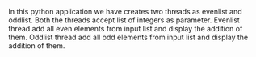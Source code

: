 In this python application we have creates two threads as evenlist and oddlist. 
Both the threads accept list of integers as parameter. 
Evenlist thread add all even elements from input list and display the addition of them. 
Oddlist thread add all odd elements from input list and display the addition of them.
